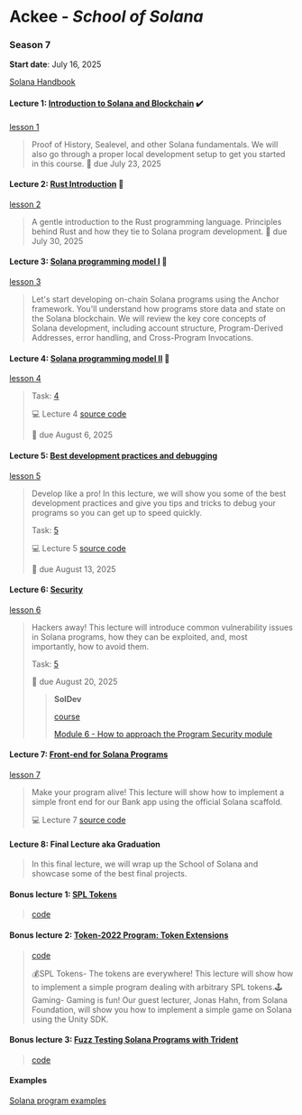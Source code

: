 # Ackee - _School of Solana_

### Season 7

**Start date**: July 16, 2025

[Solana Handbook](https://ackee.xyz/solana/book/latest/)

#### Lecture 1: [Introduction to Solana and Blockchain](https://youtu.be/vrO6cjdPUOs) ✔️

[lesson 1](https://github.com/Ackee-Blockchain/school-of-solana/tree/master/1.lesson)

> Proof of History, Sealevel, and other Solana fundamentals. We will also go through a proper local development setup to get you started in this course.
> 📆 due July 23, 2025

#### Lecture 2: [Rust Introduction](???) 🔲

[lesson 2](https://github.com/Ackee-Blockchain/school-of-solana/tree/master/2.lesson)

> A gentle introduction to the Rust programming language. Principles behind Rust and how they tie to Solana program development.
> 📆 due July 30, 2025

#### Lecture 3: [Solana programming model I](???) 🔲

[lesson 3](https://github.com/Ackee-Blockchain/school-of-solana/tree/master/3.lesson)

> Let's start developing on-chain Solana programs using the Anchor framework. You'll understand how programs store data and state on the Solana blockchain. We will review the key core concepts of Solana development, including account structure, Program-Derived Addresses, error handling, and Cross-Program Invocations.

#### Lecture 4: [Solana programming model II](???) 🔲

[lesson 4](https://github.com/Ackee-Blockchain/school-of-solana/tree/master/4.lesson)

> Task: [4](https://classroom.github.com/a/iEi2MHNR)
>
> 💻 Lecture 4 [source code](https://github.com/Ackee-Blockchain/wsos-bank)
>
> 📆 due August 6, 2025

#### Lecture 5: [Best development practices and debugging](???)

[lesson 5](https://github.com/Ackee-Blockchain/school-of-solana/tree/master/5.lesson)

> Develop like a pro! In this lecture, we will show you some of the best development practices and give you tips and tricks to debug your programs so you can get up to speed quickly.
>
> Task: [5](https://github.com/School-of-Solana/solana-program-aquental)
>
> 💻 Lecture 5 [source code](https://github.com/Ackee-Blockchain/sos-debugging-lecture)
>
> 📆 due August 13, 2025

#### Lecture 6: [Security](???)

[lesson 6](https://github.com/Ackee-Blockchain/school-of-solana/tree/master/6.lesson)

> Hackers away! This lecture will introduce common vulnerability issues in Solana programs, how they can be exploited, and, most importantly, how to avoid them.
>
> Task: [5](https://github.com/School-of-Solana/task5-aquental)
>
> 📆 due August 20, 2025
>
> > **SolDev**
> >
> > [course](https://www.soldev.app/course)
> >
> > [Module 6 - How to approach the Program Security module](https://www.soldev.app/course/security-intro)

#### Lecture 7: [Front-end for Solana Programs](???)

[lesson 7](https://github.com/Ackee-Blockchain/school-of-solana/tree/master/7.lesson)

> Make your program alive! This lecture will show how to implement a simple front end for our Bank app using the official Solana scaffold.
>
> 💻 Lecture 7 [source code](https://github.com/Ackee-Blockchain/school-of-solana/tree/master/7.lesson)

#### Lecture 8: Final Lecture aka Graduation

> In this final lecture, we will wrap up the School of Solana and showcase some of the best final projects.

#### Bonus lecture 1: [SPL Tokens](https://youtu.be/iwa8SPuAjIk)

> [code](https://github.com/Ackee-Blockchain/school-of-solana/tree/master/Bonus-SPL-Token/escrow-example)

#### Bonus lecture 2: [Token-2022 Program: Token Extensions](https://youtu.be/Wg86rRA06Hw)

> [code](https://github.com/Ackee-Blockchain/sos-bonus-lecture-escrow)
>
> 💰SPL Tokens- The tokens are everywhere! This lecture will show how to implement a simple program dealing with arbitrary SPL tokens.🕹️Gaming- Gaming is fun! Our guest lecturer, Jonas Hahn, from Solana Foundation, will show you how to implement a simple game on Solana using the Unity SDK.

#### Bonus lecture 3: [Fuzz Testing Solana Programs with Trident](https://youtu.be/5Lq8iEbMFbs)

> [code](https://github.com/Ackee-Blockchain/sos-trident)

#### Examples

[Solana program examples](https://github.com/solana-developers/program-examples)


